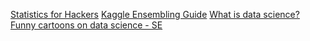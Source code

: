 [Statistics for Hackers](https://speakerdeck.com/jakevdp/statistics-for-hackers) 
[Kaggle Ensembling Guide](http://mlwave.com/kaggle-ensembling-guide/)
[What is data science?](http://yanirseroussi.com/2014/10/23/what-is-data-science/)
[Funny cartoons on data science - SE](http://stats.stackexchange.com/questions/423/what-is-your-favorite-data-analysis-cartoon?newsletter=1&nlcode=231076|1179)
